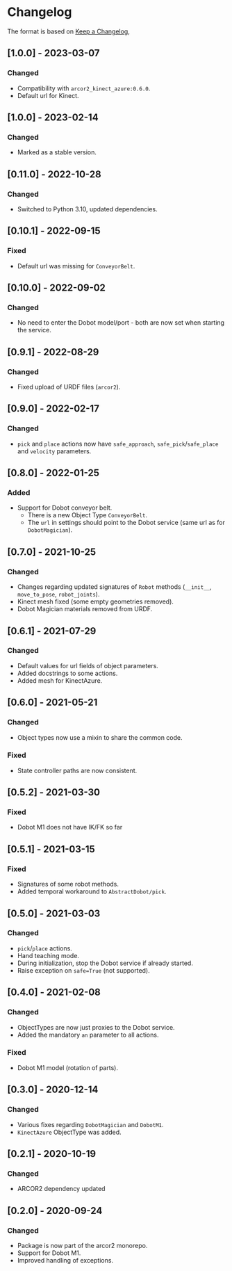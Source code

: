 # Changelog

The format is based on [Keep a Changelog](https://keepachangelog.com/en/1.0.0/),

## [1.0.0] - 2023-03-07

### Changed

- Compatibility with `arcor2_kinect_azure:0.6.0`.
- Default url for Kinect.

## [1.0.0] - 2023-02-14

### Changed

- Marked as a stable version.

## [0.11.0] - 2022-10-28

### Changed

- Switched to Python 3.10, updated dependencies.

## [0.10.1] - 2022-09-15

### Fixed

- Default url was missing for `ConveyorBelt`.

## [0.10.0] - 2022-09-02

### Changed

- No need to enter the Dobot model/port - both are now set when starting the service.

## [0.9.1] - 2022-08-29

### Changed

- Fixed upload of URDF files (`arcor2`).


## [0.9.0] - 2022-02-17

### Changed

- `pick` and `place` actions now have `safe_approach`, `safe_pick`/`safe_place` and `velocity` parameters.  

## [0.8.0] - 2022-01-25

### Added

- Support for Dobot conveyor belt.
  - There is a new Object Type `ConveyorBelt`.
  - The `url` in settings should point to the Dobot service (same url as for `DobotMagician`).

## [0.7.0] - 2021-10-25

### Changed

- Changes regarding updated signatures of `Robot` methods (`__init__`, `move_to_pose`, `robot_joints`).
- Kinect mesh fixed (some empty geometries removed).
- Dobot Magician materials removed from URDF.

## [0.6.1] - 2021-07-29

### Changed

- Default values for url fields of object parameters.
- Added docstrings to some actions.
- Added mesh for KinectAzure.

## [0.6.0] - 2021-05-21

### Changed

- Object types now use a mixin to share the common code.

### Fixed

- State controller paths are now consistent.

## [0.5.2] - 2021-03-30

### Fixed
- Dobot M1 does not have IK/FK so far

## [0.5.1] - 2021-03-15

### Fixed
- Signatures of some robot methods.
- Added temporal workaround to `AbstractDobot/pick`.

## [0.5.0] - 2021-03-03

### Changed
- `pick`/`place` actions.
- Hand teaching mode.
- During initialization, stop the Dobot service if already started.
- Raise exception on `safe=True` (not supported).

## [0.4.0] - 2021-02-08

### Changed
- ObjectTypes are now just proxies to the Dobot service.
- Added the mandatory `an` parameter to all actions.

### Fixed
- Dobot M1 model (rotation of parts).

## [0.3.0] - 2020-12-14

### Changed
- Various fixes regarding `DobotMagician` and `DobotM1`.
- `KinectAzure` ObjectType was added.

## [0.2.1] - 2020-10-19

### Changed
- ARCOR2 dependency updated

## [0.2.0] - 2020-09-24
### Changed
- Package is now part of the arcor2 monorepo.
- Support for Dobot M1.
- Improved handling of exceptions.

